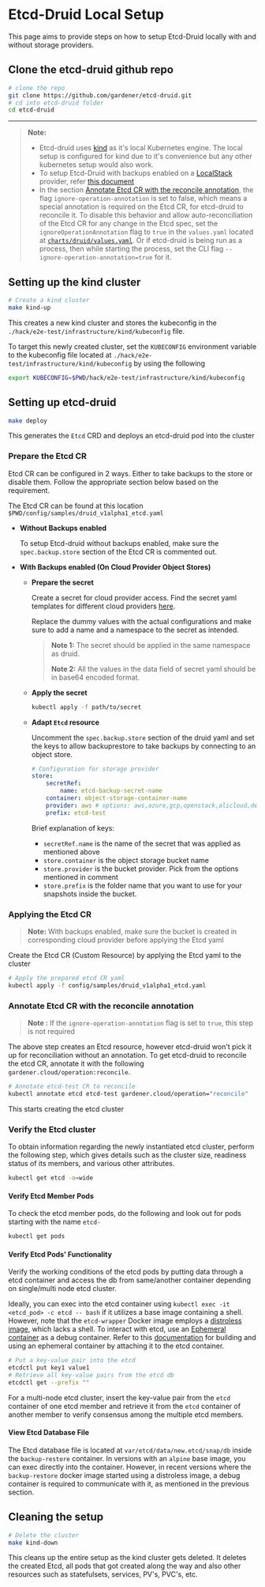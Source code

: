 # Etcd-Druid Local Setup

This page aims to provide steps on how to setup Etcd-Druid locally with and without storage providers.

## Clone the etcd-druid github repo

```sh
# clone the repo
git clone https://github.com/gardener/etcd-druid.git
# cd into etcd-druid folder
cd etcd-druid
```

---

> **Note:**
>
>- Etcd-druid uses [kind](https://kind.sigs.k8s.io/) as it's local Kubernetes engine. The local setup is configured for kind due to it's convenience but any other kubernetes setup would also work.
>- To setup Etcd-Druid with backups enabled on a [LocalStack](https://github.com/localstack/localstack) provider, refer [this document](getting-started-locally-localstack.md)
>- In the section [Annotate Etcd CR with the reconcile annotation](#annotate-etcd-cr-with-the-reconcile-annotation), the flag `ignore-operation-annotation` is set to false, which means a special annotation is required  on the Etcd CR, for etcd-druid to reconcile it. To disable this behavior and allow auto-reconciliation of the Etcd CR for any change in the Etcd spec, set the `ignoreOperationAnnotation` flag to `true` in the `values.yaml` located at [`charts/druid/values.yaml`](../../charts/druid/values.yaml). Or if etcd-druid is being run as a process, then while starting the process, set the CLI flag `--ignore-operation-annotation=true` for it.

## Setting up the kind cluster

```sh
# Create a kind cluster
make kind-up
```

This creates a new kind cluster and stores the kubeconfig in the  `./hack/e2e-test/infrastructure/kind/kubeconfig` file.

To target this newly created cluster, set the `KUBECONFIG` environment variable to the kubeconfig file located at `./hack/e2e-test/infrastructure/kind/kubeconfig` by using the following

```sh
export KUBECONFIG=$PWD/hack/e2e-test/infrastructure/kind/kubeconfig
```

## Setting up etcd-druid

```sh
make deploy
```

This generates the `Etcd` CRD and deploys an etcd-druid pod into the cluster

### Prepare the Etcd CR

Etcd CR can be configured in 2 ways. Either to take backups to the store or disable them. Follow the appropriate section below based on the requirement.

The Etcd CR can be found at this location `$PWD/config/samples/druid_v1alpha1_etcd.yaml`

- **Without Backups enabled**

    To setup Etcd-druid without backups enabled, make sure the `spec.backup.store` section of the Etcd CR is commented out.

- **With Backups enabled (On Cloud Provider Object Stores)**

  - **Prepare the secret**

    Create a secret for cloud provider access. Find the secret yaml templates for different cloud providers [here](https://github.com/gardener/etcd-backup-restore/tree/master/example/storage-provider-secrets).

    Replace the dummy values with the actual configurations and make sure to add a name and a namespace to the secret as intended.

    > **Note 1:** The secret should be applied in the same namespace as druid.
    >
    > **Note 2:** All the values in the data field of secret yaml should be in base64 encoded format.

  - **Apply the secret**

    ```sh
    kubectl apply -f path/to/secret
    ```

  - **Adapt `Etcd` resource**

    Uncomment the `spec.backup.store` section of the druid yaml and set the keys to allow backuprestore to take backups by connecting to an object store.

    ```yaml
    # Configuration for storage provider
    store:
        secretRef:
            name: etcd-backup-secret-name
        container: object-storage-container-name
        provider: aws # options: aws,azure,gcp,openstack,alicloud,dell,openshift,local
        prefix: etcd-test
    ```

    Brief explanation of keys:

    - `secretRef.name` is the name of the secret that was applied as mentioned above
    - `store.container` is the object storage bucket name
    - `store.provider`  is the bucket provider. Pick from the options mentioned in comment
    - `store.prefix`    is the folder name that you want to use for your snapshots inside the bucket.

### Applying the Etcd CR

> **Note:** With backups enabled, make sure the bucket is created in corresponding cloud provider before applying the Etcd yaml

Create the Etcd CR (Custom Resource) by applying the Etcd yaml to the cluster

```sh
# Apply the prepared etcd CR yaml
kubectl apply -f config/samples/druid_v1alpha1_etcd.yaml
```

### Annotate Etcd CR with the reconcile annotation

> **Note :** If the `ignore-operation-annotation` flag is set to `true`, this step is not required

The above step creates an Etcd resource, however etcd-druid won't pick it up for reconciliation without an annotation. To get etcd-druid to reconcile the etcd CR, annotate it with the following `gardener.cloud/operation:reconcile`.

```sh
# Annotate etcd-test CR to reconcile
kubectl annotate etcd etcd-test gardener.cloud/operation="reconcile"
```

This starts creating the etcd cluster

### Verify the Etcd cluster

To obtain information regarding the newly instantiated etcd cluster, perform the following step, which gives details such as the cluster size, readiness status of its members, and various other attributes.

```sh
kubectl get etcd -o=wide
```

#### Verify Etcd Member Pods

To check the etcd member pods, do the following and look out for pods starting with the name `etcd-`

```sh
kubectl get pods
```

#### Verify Etcd Pods' Functionality

Verify the working conditions of the etcd pods by putting data through a etcd container and access the db from same/another container depending on single/multi node etcd cluster.

Ideally, you can exec into the etcd container using `kubectl exec -it <etcd_pod> -c etcd -- bash` if it utilizes a base image containing a shell. However, note that the `etcd-wrapper` Docker image employs a [distroless image](https://github.com/GoogleContainerTools/distroless), which lacks a shell. To interact with etcd, use an [Ephemeral container](https://kubernetes.io/docs/concepts/workloads/pods/ephemeral-containers/) as a debug container. Refer to this [documentation](https://github.com/gardener/etcd-wrapper/blob/main/docs/deployment/ops.md#build-image) for building and using an ephemeral container by attaching it to the etcd container.

```sh
# Put a key-value pair into the etcd 
etcdctl put key1 value1
# Retrieve all key-value pairs from the etcd db
etcdctl get --prefix ""
```

For a multi-node etcd cluster, insert the key-value pair from the `etcd` container of one etcd member and retrieve it from the `etcd` container of another member to verify consensus among the multiple etcd members.

#### View Etcd Database File

The Etcd database file is located at `var/etcd/data/new.etcd/snap/db` inside the `backup-restore` container. In versions with an `alpine` base image, you can exec directly into the container. However, in recent versions where the `backup-restore` docker image started using a distroless image, a debug container is required to communicate with it, as mentioned in the previous section.

## Cleaning the setup

```sh
# Delete the cluster
make kind-down
```

This cleans up the entire setup as the kind cluster gets deleted. It deletes the created Etcd, all pods that got created along the way and also other resources such as statefulsets, services, PV's, PVC's, etc.

